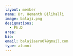 ```yaml
---
layout: member
name: Dr. Hemanth Bilihalli
image: balaji.png
designations: 
  - Ph.D
area:
bio:
email: balajiaero07@gmail.com
type: alumni
---
```

